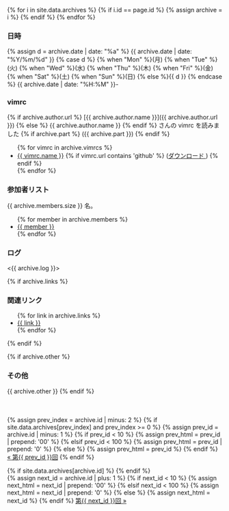 {% for i in site.data.archives %}
  {% if i.id == page.id %}
    {% assign archive = i %}
  {% endif %}
{% endfor %}

### 日時
{% assign d = archive.date | date: "%a" %}
{{ archive.date | date: "%Y/%m/%d" }}
{% case d %}
  {% when "Mon" %}(月)
  {% when "Tue" %}(火)
  {% when "Wed" %}(水)
  {% when "Thu" %}(木)
  {% when "Fri" %}(金)
  {% when "Sat" %}(土)
  {% when "Sun" %}(日)
  {% else %}{{ d }}
  {% endcase %} {{ archive.date | date: "%H:%M" }}-


### vimrc

{% if archive.author.url %}
  [{{ archive.author.name }}]({{ archive.author.url }})
{% else %}
  {{ archive.author.name }}
{% endif %} さんの vimrc を読みました {% if archive.part %} ({{ archive.part }}) {% endif %}

<ul>
{% for vimrc in archive.vimrcs %}
  <li><a href="{{ vimrc.url }}">{{ vimrc.name }}</a>
      {% if vimrc.url contains 'github' %}
      (<a href="{{ vimrc.url | remove_first:'blob/' | replace:'https://github.com','https://raw.github.com' }}">ダウンロード
      </a>)
      {% endif %}
  </li>
{% endfor %}
</ul>

### 参加者リスト

{{ archive.members.size }} 名。

<ul>
{% for member in archive.members %}
  <li><a href="{{ site.github.url | replace: 'http://', '//' }}/stat/#/u/{{ member | uri_escape }}">{{ member }}</a></li>
{% endfor %}
</ul>

### ログ
<{{ archive.log }}>

{% if archive.links %}
### 関連リンク
<ul>
{% for link in archive.links %}
  <li><a href="{{ link }}">{{ link }}</a></li>
{% endfor %}
</ul>
{% endif %}

{% if archive.other %}
### その他
{{ archive.other }}
{% endif %}

<div id="archive-nav" style="margin-top: 50px; margin-bottom: 0px;">
{% assign prev_index = archive.id | minus: 2  %}
{% if site.data.archives[prev_index] and prev_index >= 0 %}
<span>
  {% assign prev_id = archive.id | minus: 1 %}
  {% if prev_id < 10 %}
    {% assign prev_html = prev_id | prepend: '00'  %}
  {% elsif prev_id < 100 %}
    {% assign prev_html = prev_id | prepend: '0' %}
  {% else %}
    {% assign prev_html = prev_id %}
  {% endif %}
  <a href="{{ prev_html }}.html">« 第{{ prev_id }}回</a>
</span>
{% endif %}

{% if site.data.archives[archive.id] %}
<span style="float: right;">
  {% assign next_id = archive.id | plus: 1 %}
  {% if next_id < 10 %}
    {% assign next_html = next_id | prepend: '00'  %}
  {% elsif next_id < 100 %}
    {% assign next_html = next_id | prepend: '0' %}
  {% else %}
    {% assign next_html = next_id %}
  {% endif %}
  <a href="{{ next_html }}.html">第{{ next_id }}回 »</a>
</span>
{% endif %}
</div>
